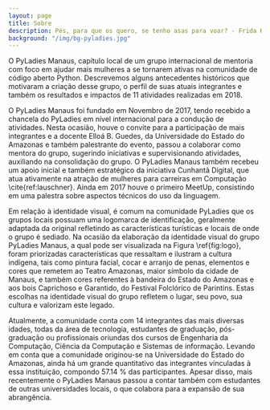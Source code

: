 ```yaml
---
layout: page
title: Sobre
description: Pés, para que os quero, se tenho asas para voar? - Frida Kahlo
background: "/img/bg-pyladies.jpg"
---
```


O PyLadies Manaus, capítulo local de um grupo internacional de mentoria com foco em ajudar mais mulheres a se tornarem ativas na comunidade de código aberto Python. Descrevemos alguns antecedentes históricos que motivaram a criação desse grupo, o perfil de suas atuais integrantes e também os resultados e impactos de $11$ atividades realizadas em $2018$.

O PyLadies Manaus foi fundado em Novembro de $2017$, tendo recebido a chancela do PyLadies em nível internacional para a condução de atividades. Nesta ocasião, houve o convite para a participação de mais integrantes e a docente Elloá B. Guedes, da Universidade do Estado do Amazonas e também palestrante do evento, passou a colaborar como mentora do grupo, sugerindo iniciativas e supervisionando atividades, auxiliando na consolidação do grupo. O PyLadies Manaus também recebeu um apoio inicial e também estratégico da iniciativa Cunhantã Digital, que atua ativamente na atração de mulheres para carreiras em Computação \cite{ref:lauschner}. Ainda em 2017 houve o primeiro MeetUp, consistindo em uma palestra sobre aspectos técnicos do uso da linguagem.

Em relação à identidade visual, é comum na comunidade PyLadies que os grupos locais possuam uma logomarca de identificação, geralmente adaptada da original refletindo as características turísticas e locais de onde o grupo é sediado. Na ocasião da elaboração da identidade visual do grupo PyLadies Manaus, a qual pode ser visualizada na Figura \ref{fig:logo}, foram priorizadas características que ressaltam e ilustram a cultura indígena, tais como pintura facial, cocar e arranjo de penas, elementos e cores que remetem ao Teatro Amazonas, maior símbolo da cidade de Manaus, e também cores referentes à bandeira do Estado do Amazonas e aos bois Caprichoso e Garantido, do Festival Folclórico de Parintins. Estas escolhas na identidade visual do grupo refletem o lugar, seu povo, sua cultura e valorizam este legado.

Atualmente, a comunidade conta com $14$ integrantes das mais diversas idades, todas da área de tecnologia, estudantes de graduação, pós-graduação ou profissionais oriundas dos cursos de Engenharia da Computação, Ciência da Computação e Sistemas de informação. Levando em conta que a comunidade originou-se na Universidade do Estado do Amazonas, ainda há um grande quantitativo das integrantes vinculadas à essa instituição, compondo $\SI{57,14}{\percent}$ das participantes. Apesar disso, mais recentemente o PyLadies Manaus passou a contar também com estudantes de outras universidades locais, o que colabora para a expansão de sua abrangência.
